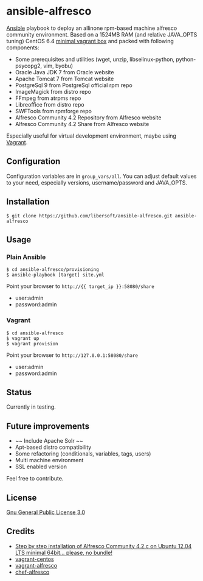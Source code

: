 # ansible-alfresco

[Ansible](http://www.ansible.com/home) playbook to deploy an allinone rpm-based machine alfresco community environment. Based on a 1524MB RAM (and relative JAVA_OPTS tuning) CentOS 6.4 [minimal vagrant box](https://github.com/2creatives/vagrant-centos/releases/tag/v6.5.1) and packed with following components:

*   Some prerequisites and utilities (wget, unzip, libselinux-python, python-psycopg2, vim, byobu)
*   Oracle Java JDK 7 from Oracle website
*   Apache Tomcat 7 from Tomcat website
*   PostgreSql 9 from PostgreSql official rpm repo
*   ImageMagick from distro repo
*   FFmpeg from atrpms repo
*   Libreoffice from distro repo
*   SWFTools from rpmforge repo
*   Alfresco Community 4.2 Repository from Alfresco website
*   Alfresco Community 4.2 Share from Alfresco website

Especially useful for virtual development environment, maybe using [Vagrant](http://www.vagrantup.com/).

## Configuration

Configuration variables are in `group_vars/all`. You can adjust default values to your need, especially versions, username/password and JAVA_OPTS.

## Installation

    $ git clone https://github.com/libersoft/ansible-alfresco.git ansible-alfresco

## Usage


### Plain Ansible

    $ cd ansible-alfresco/provisioning
    $ ansible-playbook [target] site.yml

Point your browser to `http://{{ target_ip }}:58080/share`

*   user:admin
*   password:admin

### Vagrant

    $ cd ansible-alfresco
    $ vagrant up
    $ vagrant provision
    
Point your browser to `http://127.0.0.1:58080/share`

*   user:admin
*   password:admin

## Status

Currently in testing.

## Future improvements

*   ~~ Include Apache Solr ~~
*   Apt-based distro compatibility
*   Some refactoring (conditionals, variables, tags, users)
*   Multi machine environment
*   SSL enabled version

Feel free to contribute.

## License

[Gnu General Public License 3.0](https://www.gnu.org/licenses/gpl.html)

## Credits
*   [Step by step installation of Alfresco Community 4.2.c on Ubuntu 12.04 LTS minimal 64bit… please, no bundle!](http://fcorti.com/2013/01/09/installation-alfresco-4-2-c-on-ubuntu/)
*   [vagrant-centos](https://github.com/2creatives/vagrant-centos)
*   [vagrant-alfresco](https://github.com/maoo/vagrant-alfresco)
*   [chef-alfresco](https://github.com/maoo/chef-alfresco)
